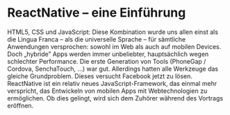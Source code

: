# ReactNative – eine Einführung

HTML5, CSS und JavaScript: Diese Kombination wurde uns allen einst als die Lingua Franca – als die universelle Sprache – für sämtliche Anwendungen versprochen: sowohl im Web als auch auf mobilen Devices. Doch „hybride” Apps werden immer unbeliebter, hauptsächlich wegen schlechter Performance. Die erste Generation von Tools (PhoneGap / Cordova, SenchaTouch, …) war gut. Allerdings hatten alle Werkzeuge das gleiche Grundproblem. Dieses versucht Facebook jetzt zu lösen. ReactNative ist ein relativ neues JavaScript-Framework, das einmal mehr verspricht, das Entwickeln von mobilen Apps mit Webtechnologien zu ermöglichen. Ob dies gelingt, wird sich dem Zuhörer während des Vortrags eröffnen.
